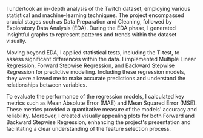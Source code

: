 I undertook an in-depth analysis of the Twitch dataset, employing various statistical and machine-learning techniques. The project encompassed crucial stages such as Data Preparation and Cleaning, followed by Exploratory Data Analysis (EDA). During the EDA phase, I generated insightful graphs to represent patterns and trends within the dataset visually.

Moving beyond EDA, I applied statistical tests, including the T-test, to assess significant differences within the data. I implemented Multiple Linear Regression, Forward Stepwise Regression, and Backward Stepwise Regression for predictive modelling. Including these regression models, they were allowed me to make accurate predictions and understand the relationships between variables.

To evaluate the performance of the regression models, I calculated key metrics such as Mean Absolute Error (MAE) and Mean Squared Error (MSE). These metrics provided a quantitative measure of the models' accuracy and reliability. Moreover, I created visually appealing plots for both Forward and Backward Stepwise Regression, enhancing the project's presentation and facilitating a clear understanding of the feature selection process.
